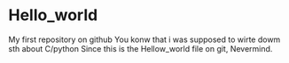 # Hello_world
My first repository on github
You konw that i was supposed to wirte dowm sth about C/python
Since this is the Hellow_world file on git,
Nevermind.
